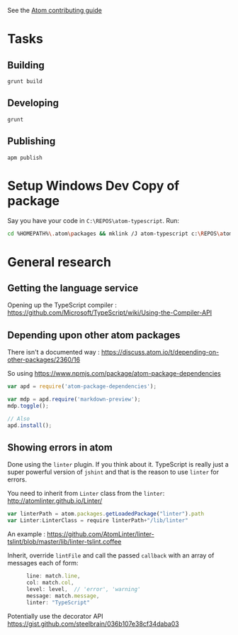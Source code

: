 See the [Atom contributing guide](https://atom.io/docs/latest/contributing)

# Tasks
## Building 
`grunt build`

## Developing
`grunt`

## Publishing
`apm publish`

# Setup Windows Dev Copy of package 
Say you have your code in `C:\REPOS\atom-typescript`. Run: 

```bash
cd %HOMEPATH%\.atom\packages && mklink /J atom-typescript c:\REPOS\atom-typescript
```

# General research
## Getting the language service
Opening up the TypeScript compiler : https://github.com/Microsoft/TypeScript/wiki/Using-the-Compiler-API

## Depending upon other atom packages
There isn't a documented way : https://discuss.atom.io/t/depending-on-other-packages/2360/16 

So using https://www.npmjs.com/package/atom-package-dependencies 

```js
var apd = require('atom-package-dependencies');

var mdp = apd.require('markdown-preview');
mdp.toggle();

// Also
apd.install();
```

## Showing errors in atom
Done using the `linter` plugin. If you think about it. TypeScript is really just a super powerful version of `jshint` and that is the reason to use `linter` for errors. 

You need to inherit from `Linter` class from the `linter`: http://atomlinter.github.io/Linter/ 
```js
var linterPath = atom.packages.getLoadedPackage("linter").path
var Linter:LinterClass = require linterPath+"/lib/linter"
```
An example : https://github.com/AtomLinter/linter-tslint/blob/master/lib/linter-tslint.coffee 

Inherit, override `lintFile` and call the passed `callback` with an array of messages each of form: 

```js
      line: match.line,
      col: match.col,
      level: level,  // 'error', 'warning'
      message: match.message,
      linter: "TypeScript"
```

Potentially use the decorator API https://gist.github.com/steelbrain/036b107e38cf34daba03 
